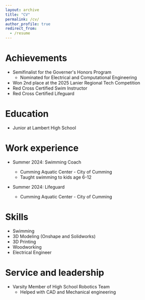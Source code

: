 ```yaml
---
layout: archive
title: "CV"
permalink: /cv/
author_profile: true
redirect_from:
  - /resume
---
```


Achievements
======
* Semifinalist for the Governer's Honors Program
  * Nominated for Electrical and Computational Engineering
* Won 2nd place at the 2025 Lanier Regional Tech Competition
* Red Cross Certified Swim Instructor
* Red Cross Certified Lifeguard


Education
======
* Junior at Lambert High School

Work experience
======
* Summer 2024: Swimming Coach
  * Cumming Aquatic Center - City of Cumming
  * Taught swimming to kids age 6-12
  
* Summer 2024: Lifeguard
  * Cumming Aquatic Center - City of Cumming
  
Skills
======
* Swimming
* 3D Modeling (Onshape and Solidworks)
* 3D Printing
* Woodworking
* Electrical Engineer
  
  
Service and leadership
======
* Varsity Member of High School Robotics Team
  * Helped with CAD and Mechanical engineering
